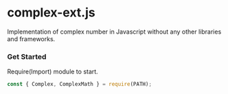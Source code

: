 # complex-ext.js
Implementation of complex number in Javascript without any other libraries and frameworks.

### Get Started
Require(Import) module to start.
```javascript
const { Complex, ComplexMath } = require(PATH);
```
